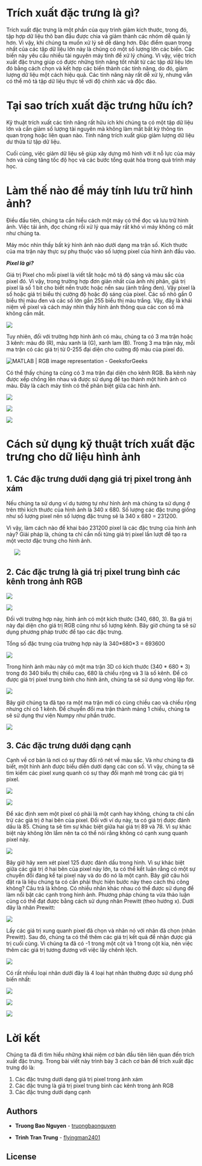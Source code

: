 # **Trích xuất đặc trưng là gì?**
Trích xuất đặc trưng là một phần của quy trình giảm kích thước, trong đó, tập hợp dữ liệu thô ban đầu được chia và giảm thành các nhóm dễ quản lý hơn. Vì vậy, khi chúng ta muốn xử lý sẽ dễ dàng hơn. Đặc điểm quan trọng nhất của các tập dữ liệu lớn này là chúng có một số lượng lớn các biến. Các biến này yêu cầu nhiều tài nguyên máy tính để xử lý chúng. Vì vậy, việc trích xuất đặc trưng giúp có được những tính năng tốt nhất từ các tập dữ liệu lớn đó bằng cách chọn và kết hợp các biến thành các tính năng, do đó, giảm lượng dữ liệu một cách hiệu quả. Các tính năng này rất dễ xử lý, nhưng vẫn có thể mô tả tập dữ liệu thực tế với độ chính xác và độc đáo.
# **Tại sao trích xuất đặc trưng hữu ích?**
Kỹ thuật trích xuất các tính năng rất hữu ích khi chúng ta có một tập dữ liệu lớn và cần giảm số lượng tài nguyên mà không làm mất bất kỳ thông tin quan trọng hoặc liên quan nào. Tính năng trích xuất giúp giảm lượng dữ liệu dư thừa từ tập dữ liệu.

Cuối cùng, việc giảm dữ liệu sẽ giúp xây dựng mô hình với ít nỗ lực của máy hơn và cũng tăng tốc độ học và các bước tổng quát hóa trong quá trình máy học.
# **Làm thế nào để máy tính lưu trữ hình ảnh?**
Điều đầu tiên, chúng ta cần hiểu cách một máy có thể đọc và lưu trữ hình ảnh. Việc tải ảnh, đọc chúng rồi xử lý qua máy rất khó vì máy không có mắt như chúng ta.

Máy móc nhìn thấy bất kỳ hình ảnh nào dưới dạng ma trận số. Kích thước của ma trận này thực sự phụ thuộc vào số lượng pixel của hình ảnh đầu vào.

**_Pixel là gì?_**

Giá trị Pixel cho mỗi pixel là viết tắt hoặc mô tả độ sáng và màu sắc của pixel đó. Vì vậy, trong trường hợp đơn giản nhất của ảnh nhị phân, giá trị pixel là số 1 bit cho biết nền trước hoặc nền sau (ảnh trắng đen). Vậy pixel là số hoặc giá trị biểu thị cường độ hoặc độ sáng của pixel. Các số nhỏ gần 0 biểu thị màu đen và các số lớn gần 255 biểu thị màu trắng. Vậy, đây là khái niệm về pixel và cách máy nhìn thấy hình ảnh thông qua các con số mà không cần mắt.

![](https://cdn.analyticsvidhya.com/wp-content/uploads/2019/08/article-image-16.png)

Tuy nhiên, đối với trường hợp hình ảnh có màu, chúng ta có 3 ma trận hoặc 3 kênh: màu đỏ (R), màu xanh lá (G), xanh lam (B). Trong 3 ma trận này, mỗi ma trận có các giá trị từ 0-255 đại diện cho cường độ màu của pixel đó.

![MATLAB | RGB image representation - GeeksforGeeks](https://media.geeksforgeeks.org/wp-content/uploads/Pixel.jpg)

Có thể thấy chúng ta cũng có 3 ma trận đại diện cho kênh RGB. Ba kênh này được xếp chồng lên nhau và được sử dụng để tạo thành một hình ảnh có màu. Đây là cách máy tính có thể phân biệt giữa các hình ảnh.

![](https://cdn.analyticsvidhya.com/wp-content/uploads/2019/08/article-image-41.png)

![](https://scontent.fdad1-2.fna.fbcdn.net/v/t1.6435-9/247005982_190644936546824_6207417727032389072_n.jpg?_nc_cat=102&ccb=1-5&_nc_sid=0debeb&_nc_ohc=oPcag37aOTYAX9yTFYE&_nc_ht=scontent.fdad1-2.fna&oh=a5bff9ead5260227c9f25cef4346d041&oe=619EEAB0)

![](https://scontent.fdad2-1.fna.fbcdn.net/v/t1.6435-9/246933504_190644979880153_3019617350402214686_n.jpg?_nc_cat=107&ccb=1-5&_nc_sid=0debeb&_nc_ohc=clUTel-RbPMAX__T0RV&_nc_ht=scontent.fdad2-1.fna&oh=eaad459f22aadd147ab956a068dd33c2&oe=61A02E05)



# **Cách sử dụng kỹ thuật trích xuất đặc trưng cho dữ liệu hình ảnh**
## **1. Các đặc trưng dưới dạng giá trị pixel trong ảnh xám**
Nếu chúng ta sử dụng ví dụ tương tự như hình ảnh mà chúng ta sử dụng ở trên tthì kích thước của hình ảnh là 340 x 680. Số lượng các đặc trưng giống như số lượng pixel nên số lượng đặc trưng sẽ là 340 x 680 = 231200.

Vì vậy, làm cách nào để khai báo 231200 pixel là các đặc trưng của hình ảnh này? Giải pháp là, chúng ta chỉ cần nối từng giá trị pixel lần lượt để tạo ra một vectơ đặc trưng cho hình ảnh.

`	`![](https://scontent.fdad1-1.fna.fbcdn.net/v/t1.6435-9/248351355_190644929880158_2865498114925000134_n.jpg?_nc_cat=100&ccb=1-5&_nc_sid=0debeb&_nc_ohc=OBRIE97LiaMAX9nrKl1&_nc_ht=scontent.fdad1-1.fna&oh=5d4c0ead0c536987d776fa3d9628db59&oe=619FF8F1)
## **2. Các đặc trưng là giá trị pixel trung bình các kênh trong ảnh RGB**

![](https://cdn.analyticsvidhya.com/wp-content/uploads/2019/08/article-image-6.png)

![](https://scontent.fdad1-1.fna.fbcdn.net/v/t1.6435-9/248439750_190644896546828_1527624821140439700_n.jpg?_nc_cat=103&ccb=1-5&_nc_sid=0debeb&_nc_ohc=tBBiZloB9t0AX8y1Td_&_nc_ht=scontent.fdad1-1.fna&oh=27be856a319765dd40f9bb8fb3febcbc&oe=61A087AE)

Đối với trường hợp này, hình ảnh có một kích thước (340, 680, 3). Ba giá trị này đại diện cho giá trị RGB cũng như số lượng kênh. Bây giờ chúng ta sẽ sử dụng phương pháp trước để tạo các đặc trưng.

Tổng số đặc trưng của trường hợp này là 340\*680\*3 = 693600

![](https://scontent.fdad2-1.fna.fbcdn.net/v/t1.6435-9/247125801_190645003213484_2685084462417721596_n.jpg?_nc_cat=101&ccb=1-5&_nc_sid=0debeb&_nc_ohc=ELxRcK-VbOsAX_lSTyF&_nc_ht=scontent.fdad2-1.fna&oh=1ee33e0006ac7c46fff56906ddd1c51c&oe=61A023FF)

Trong hình ảnh màu này có một ma trận 3D có kích thước (340 \* 680 \* 3) trong đó 340 biểu thị chiều cao, 680 là chiều rộng và 3 là số kênh. Để có được giá trị pixel trung bình cho hình ảnh, chúng ta sẽ sử dụng vòng lặp for.

![](https://scontent.fdad1-2.fna.fbcdn.net/v/t1.6435-9/248417457_190645039880147_1364748352007627007_n.jpg?_nc_cat=102&ccb=1-5&_nc_sid=0debeb&_nc_ohc=yH-khG8W7i0AX82K8d3&_nc_ht=scontent.fdad1-2.fna&oh=261380b00036b201e215a207ce48cf76&oe=619E6B7B)

Bây giờ chúng ta đã tạo ra một ma trận mới có cùng chiều cao và chiều rộng nhưng chỉ có 1 kênh. Để chuyển đổi ma trận thành mảng 1 chiều, chúng ta sẽ sử dụng thư viện Numpy như phần trước.

![](https://scontent.fdad1-3.fna.fbcdn.net/v/t1.6435-9/246377635_190645046546813_8398213391397648257_n.jpg?_nc_cat=110&ccb=1-5&_nc_sid=0debeb&_nc_ohc=oEJBd3Ku5rwAX82lzJw&_nc_ht=scontent.fdad1-3.fna&oh=a98a9d63f6adfec2503c9d1b16e9a825&oe=61A1A376)

## **3. Các đặc trưng dưới dạng cạnh**
Cạnh về cơ bản là nơi có sự thay đổi rõ nét về màu sắc. Và như chúng ta đã biết, một hình ảnh được biểu diễn dưới dạng các con số. Vì vậy, chúng ta sẽ tìm kiếm các pixel xung quanh có sự thay đổi mạnh mẽ trong các giá trị pixel.

![](https://cdn.analyticsvidhya.com/wp-content/uploads/2019/08/article-image-81.png)

![](https://cdn.analyticsvidhya.com/wp-content/uploads/2019/08/article-image-9.png)

Để xác định xem một pixel có phải là một cạnh hay không, chúng ta chỉ cần trừ các giá trị ở hai bên của pixel. Đối với ví dụ này, ta có giá trị được đánh dấu là 85. Chúng ta sẽ tìm sự khác biệt giữa hai giá trị 89 và 78. Vì sự khác biệt này không lớn lắm nên ta có thể nói rằng không có cạnh xung quanh pixel này.

![](https://cdn.analyticsvidhya.com/wp-content/uploads/2019/08/article-image-101.png)

Bây giờ hãy xem xét pixel 125 được đánh dấu trong hình. Vì sự khác biệt giữa các giá trị ở hai bên của pixel này lớn, ta có thể kết luận rằng có một sự chuyển đổi đáng kể tại pixel này và do đó nó là một cạnh. Bây giờ câu hỏi đặt ra là liệu chúng ta có cần phải thực hiện bước này theo cách thủ công không?
Câu trả là không. Có nhiều nhân khác nhau có thể được sử dụng để làm nổi bật các cạnh trong hình ảnh. Phương pháp chúng ta vừa thảo luận cũng có thể đạt được bằng cách sử dụng nhân Prewitt (theo hướng x). Dưới đây là nhân Prewitt:

![](https://cdn.analyticsvidhya.com/wp-content/uploads/2019/08/article-image-132.png)

Lấy các giá trị xung quanh pixel đã chọn và nhân nó với nhân đã chọn (nhân Prewitt). Sau đó, chúng ta có thể thêm các giá trị kết quả để nhận được giá trị cuối cùng. Vì chúng ta đã có -1 trong một cột và 1 trong cột kia, nên việc thêm các giá trị tương đương với việc lấy chênh lệch.


![](https://cdn.analyticsvidhya.com/wp-content/uploads/2019/08/article-image-111.png)

Có rất nhiều loại nhân dưới đây là 4 loại hạt nhân thường được sử dụng phổ biến nhất:

![](https://cdn.analyticsvidhya.com/wp-content/uploads/2019/08/article-image-121.png)

![](https://scontent.fdad1-3.fna.fbcdn.net/v/t1.6435-9/247413980_190645079880143_4882805522114784878_n.jpg?_nc_cat=110&ccb=1-5&_nc_sid=0debeb&_nc_ohc=ylWcMinPTW0AX9HsAJq&_nc_ht=scontent.fdad1-3.fna&oh=a20b3e8b50a8e5efb5549bc773b16a9d&oe=619F8CE6)

![](https://scontent.fdad2-1.fna.fbcdn.net/v/t1.6435-9/249939010_190645106546807_9141650186866608310_n.jpg?_nc_cat=108&ccb=1-5&_nc_sid=0debeb&_nc_ohc=zWAhM9rU66cAX8hyDSp&_nc_ht=scontent.fdad2-1.fna&oh=a30c114d815ee2a6adfb5f59b7d7ea7e&oe=619E3F7C)

# **Lời kết**
Chúng ta đã đi tìm hiểu những khái niệm cơ bản đầu tiên liên quan đến trích xuất đặc trưng. Trong bài viết này trình bày 3 cách cơ bản để trích xuất đặc trưng đó là:
  1. Các đặc trưng dưới dạng giá trị pixel trong ảnh xám
  2. Các đặc trưng là giá trị pixel trung bình các kênh trong ảnh RGB
  3. Các đặc trưng dưới dạng cạnh

## **Authors**

* **Truong Bao Nguyen** - [truongbaonguyen](https://github.com/truongbaonguyen)

* **Trinh Tran Trung** - [flyingman2401](https://github.com/flyingman2401)

## **License**
